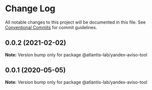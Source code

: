 # Change Log

All notable changes to this project will be documented in this file.
See [Conventional Commits](https://conventionalcommits.org) for commit guidelines.

## 0.0.2 (2021-02-02)

**Note:** Version bump only for package @atlantis-lab/yandex-aviso-tool





## 0.0.1 (2020-05-05)

**Note:** Version bump only for package @atlantis-lab/yandex-aviso-tool
